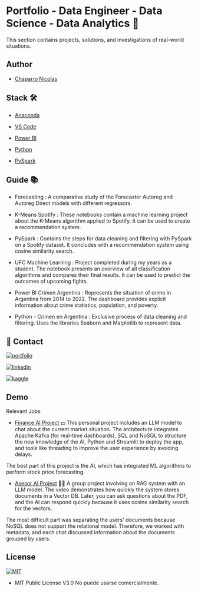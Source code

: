 # Portfolio - Data Engineer - Data Science - Data Analytics  🔬

This section contains projects, solutions, and investigations of real-world situations.


## Author

- [Chaparro Nicolas](https://www.linkedin.com/in/nicolas-chaparro-012aa325a/)




## Stack 🛠️

- [Anaconda](https://www.anaconda.com/products/navigator)

- [VS Code](https://code.visualstudio.com/)

- [Power BI](https://powerbi.microsoft.com/es-es/desktop/)

- [Python](https://www.python.org/)

- [PySpark](https://spark.apache.org/docs/latest/api/python/index.html)




## Guide 📚
- Forecasting : 
A comparative study of the Forecaster Autoreg and Autoreg Direct models with different regressors.

- K-Means Spotify : 
These notebooks contain a machine learning project about the K-Means algorithm applied to Spotify. It can be used to create a recommendation system.

- PySpark : 
Contains the steps for data cleaning and filtering with PySpark on a Spotify dataset. It concludes with a recommendation system using cosine similarity search.

- UFC Machine Learning : 
Project completed during my years as a student. The notebook presents an overview of all classification algorithms and compares their final results. It can be used to predict the outcomes of upcoming fights.

- Power BI Crimen Argentina : 
Represents the situation of crime in Argentina from 2014 to 2022. The dashboard provides explicit information about crime statistics, population, and poverty.

- Python - Crimen en Argentina : 
Exclusive process of data cleaning and filtering. Uses the libraries Seaborn and Matplotlib to represent data.

    
## 🔗 Contact
[![portfolio](https://img.shields.io/badge/Instagram-E4405F?style=for-the-badge&logo=instagram&logoColor=white)](https://www.instagram.com/cn_solucionesinformaticas/) 

[![linkedin](https://img.shields.io/badge/linkedin-0A66C2?style=for-the-badge&logo=linkedin&logoColor=white)](https://www.linkedin.com/in/nicolas-chaparro-012aa325a/)

[![kaggle](https://img.shields.io/badge/-Kaggle-blue?logo=kaggle)](https://www.kaggle.com/nicolaschaparro)



## Demo

Relevant Jobs

- [Finance AI Project](https://www.linkedin.com/posts/nicolas-chaparro-012aa325a_hola-red-les-comparto-un-proyecto-en-el-activity-7206027684626280448-8uPl?utm_source=share&utm_medium=member_desktop) 💵
This personal project includes an LLM model to chat about the current market situation. The architecture integrates Apache Kafka (for real-time dashboards), SQL and NoSQL to structure the new knowledge of the AI, Python and Streamlit to deploy the app, and tools like threading to improve the user experience by avoiding delays.

The best part of this project is the AI, which has integrated ML algorithms to perform stock price forecasting.

- [Asesor AI Project](https://www.linkedin.com/posts/nicolas-chaparro-012aa325a_datascience-machinelearning-python-activity-7186824089703989248-q5Zi?utm_source=share&utm_medium=member_desktop) 👨‍💻
A group project involving an RAG system with an LLM model. The video demonstrates how quickly the system stores documents in a Vector DB. Later, you can ask questions about the PDF, and the AI can respond quickly because it uses cosine similarity search for the vectors.

The most difficult part was separating the users' documents because NoSQL does not support the relational model. Therefore, we worked with metadata, and each chat discussed information about the documents grouped by users.
## License

[![MIT](https://img.shields.io/badge/license-MIT-blue)](https://choosealicense.com/licenses/mit/)

- MIT Public License V3.0 No puede usarse comercialmente.
